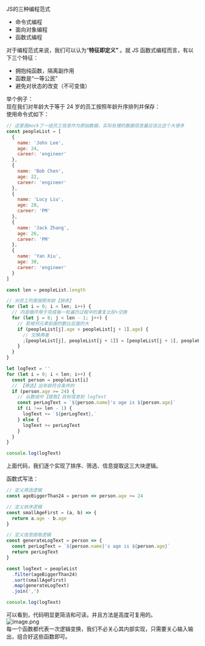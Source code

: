 JS的三种编程范式

- 命令式编程
- 面向对象编程
- 函数式编程

对于编程范式来说，我们可以认为“**特征即定义”** 。就 JS 函数式编程而言，有以下三个特征：

- 拥抱纯函数，隔离副作用
- 函数是“一等公民”
- 避免对状态的改变（不可变值）

举个例子：<br />现在我们对年龄大于等于 24 岁的员工按照年龄升序排列并保存：<br />使用命令式如下：
```javascript
// 这里我mock了一组员工信息作为原始数据，实际处理的数据信息量应该比这个大很多
const peopleList = [
  {
    name: 'John Lee',
    age: 24,
    career: 'engineer'
  },
  {
    name: 'Bob Chen',
    age: 22,
    career: 'engineer'
  },
  {
    name: 'Lucy Liu',
    age: 28,
    career: 'PM'
  },
  {
    name: 'Jack Zhang',
    age: 26,
    career: 'PM'
  },
  {
    name: 'Yan Xiu',
    age: 30,
    career: 'engineer'
  }
]

const len = peopleList.length

// 对员工列表按照年龄【排序】
for (let i = 0; i < len; i++) {
  // 内层循环用于完成每一轮遍历过程中的重复比较+交换
  for (let j = 0; j < len - 1; j++) {
    // 若相邻元素前面的数比后面的大
    if (peopleList[j].age > peopleList[j + 1].age) {
      // 交换两者
      ;[peopleList[j], peopleList[j + 1]] = [peopleList[j + 1], peopleList[j]]
    }
  }
}

let logText = ''
for (let i = 0; i < len; i++) {
  const person = peopleList[i]
  // 【筛选】出年龄符合条件的
  if (person.age >= 24) {
    // 从数组中【提取】目标信息到 logText
    const perLogText = `${person.name}'s age is ${person.age}`
    if (i !== len - 1) {
      logText += `${perLogText},`
    } else {
      logText += perLogText
    }
  }
}

console.log(logText)
```
上面代码，我们逐个实现了排序、筛选、信息提取这三大块逻辑。

函数式写法：
```javascript
// 定义筛选逻辑
const ageBiggerThan24 = person => person.age >= 24

// 定义排序逻辑
const smallAgeFirst = (a, b) => {
  return a.age - b.age
}

// 定义信息提取逻辑
const generateLogText = person => {
  const perLogText = `${person.name}'s age is ${person.age}`
  return perLogText
}

const logText = peopleList
  .filter(ageBiggerThan24)
  .sort(smallAgeFirst)
  .map(generateLogText)
  .join(',')

console.log(logText)
```
可以看到，代码明显更简洁和可读。并且方法是高度可复用的。<br />![image.png](https://cdn.nlark.com/yuque/0/2023/png/21596389/1688719050583-8bddff97-2987-43bb-8ea7-40cbb12dfebd.png#averageHue=%23dfdbdb&clientId=u0fac7e9d-193f-4&from=paste&height=102&id=u44191b8d&originHeight=128&originWidth=963&originalType=binary&ratio=1.5&rotation=0&showTitle=false&size=40148&status=done&style=none&taskId=u8a944a26-4812-4913-b162-95107fb3701&title=&width=770.4)<br />每一个函数都代表一次逻辑变换，我们不必关心其内部实现，只需要关心输入输出，组合好这些函数即可。





